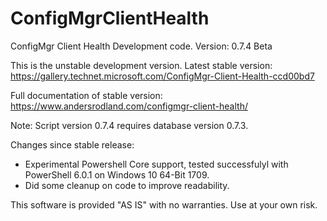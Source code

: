# ConfigMgrClientHealth
ConfigMgr Client Health Development code. Version: 0.7.4 Beta

This is the unstable development version. 
Latest stable version: https://gallery.technet.microsoft.com/ConfigMgr-Client-Health-ccd00bd7

Full documentation of stable version: https://www.andersrodland.com/configmgr-client-health/

Note: Script version 0.7.4 requires database version 0.7.3.

Changes since stable release:
* Experimental Powershell Core support, tested successfulyl with PowerShell 6.0.1 on Windows 10 64-Bit 1709.
* Did some cleanup on code to improve readability.

This software is provided "AS IS" with no warranties. Use at your own risk.